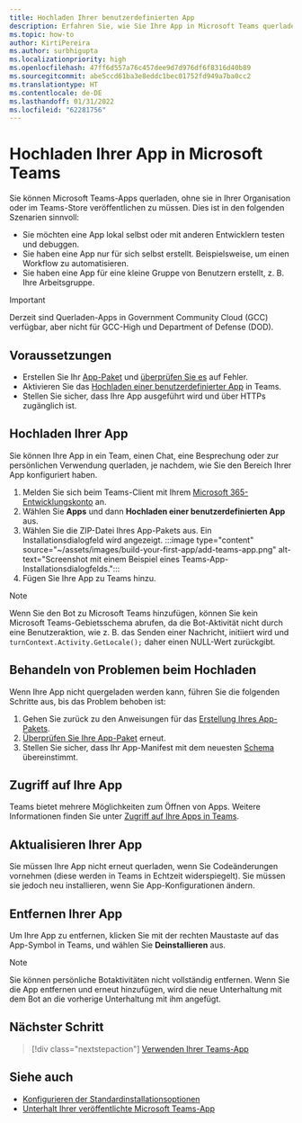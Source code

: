 ```yaml
---
title: Hochladen Ihrer benutzerdefinierten App
description: Erfahren Sie, wie Sie Ihre App in Microsoft Teams querladen. Das Querladen ist beim Testen und Debuggen einer App während der Entwicklung üblich.
ms.topic: how-to
author: KirtiPereira
ms.author: surbhigupta
ms.localizationpriority: high
ms.openlocfilehash: 47ff6d557a76c457dee9d7d976df6f8316d40b89
ms.sourcegitcommit: abe5ccd61ba3e8eddc1bec01752fd949a7ba0cc2
ms.translationtype: HT
ms.contentlocale: de-DE
ms.lasthandoff: 01/31/2022
ms.locfileid: "62281756"
---
```

# <a name="upload-your-app-in-microsoft-teams"></a>Hochladen Ihrer App in Microsoft Teams

Sie können Microsoft Teams-Apps querladen, ohne sie in Ihrer Organisation oder im Teams-Store veröffentlichen zu müssen. Dies ist in den folgenden Szenarien sinnvoll:

* Sie möchten eine App lokal selbst oder mit anderen Entwicklern testen und debuggen.
* Sie haben eine App nur für sich selbst erstellt. Beispielsweise, um einen Workflow zu automatisieren.
* Sie haben eine App für eine kleine Gruppe von Benutzern erstellt, z. B. Ihre Arbeitsgruppe.

> [!IMPORTANT]
> Derzeit sind Querladen-Apps in Government Community Cloud (GCC) verfügbar, aber nicht für GCC-High und Department of Defense (DOD).

## <a name="prerequisites"></a>Voraussetzungen

* Erstellen Sie Ihr [App-Paket](~/concepts/build-and-test/apps-package.md) und [überprüfen Sie es](https://dev.teams.microsoft.com/appvalidation.html) auf Fehler.
* Aktivieren Sie das [Hochladen einer benutzerdefinierter App](~/concepts/build-and-test/prepare-your-o365-tenant.md#enable-custom-teams-apps-and-turn-on-custom-app-uploading) in Teams.
* Stellen Sie sicher, dass Ihre App ausgeführt wird und über HTTPs zugänglich ist.

## <a name="upload-your-app"></a>Hochladen Ihrer App

Sie können Ihre App in ein Team, einen Chat, eine Besprechung oder zur persönlichen Verwendung querladen, je nachdem, wie Sie den Bereich Ihrer App konfiguriert haben.

1. Melden Sie sich beim Teams-Client mit Ihrem [Microsoft 365-Entwicklungskonto](~/build-your-first-app/build-and-run.md#prerequisites) an.
1. Wählen Sie **Apps** und dann **Hochladen einer benutzerdefinierten App** aus.
1. Wählen Sie die ZIP-Datei Ihres App-Pakets aus. Ein Installationsdialogfeld wird angezeigt.
:::image type="content" source="~/assets/images/build-your-first-app/add-teams-app.png" alt-text="Screenshot mit einem Beispiel eines Teams-App-Installationsdialogfelds.":::
1. Fügen Sie Ihre App zu Teams hinzu.

> [!NOTE]
> Wenn Sie den Bot zu Microsoft Teams hinzufügen, können Sie kein Microsoft Teams-Gebietsschema abrufen, da die Bot-Aktivität nicht durch eine Benutzeraktion, wie z. B. das Senden einer Nachricht, initiiert wird und `turnContext.Activity.GetLocale();` daher einen NULL-Wert zurückgibt.

## <a name="troubleshoot-upload-issues"></a>Behandeln von Problemen beim Hochladen

Wenn Ihre App nicht quergeladen werden kann, führen Sie die folgenden Schritte aus, bis das Problem behoben ist:

1. Gehen Sie zurück zu den Anweisungen für das [Erstellung Ihres App-Pakets](../../concepts/build-and-test/apps-package.md).
1. [Überprüfen Sie Ihre App-Paket](https://dev.teams.microsoft.com/appvalidation.html) erneut.
1. Stellen Sie sicher, dass Ihr App-Manifest mit dem neuesten [Schema](../../resources/schema/manifest-schema.md) übereinstimmt.

## <a name="access-your-app"></a>Zugriff auf Ihre App

Teams bietet mehrere Möglichkeiten zum Öffnen von Apps. Weitere Informationen finden Sie unter [Zugriff auf Ihre Apps in Teams](https://support.microsoft.com/office/access-your-apps-in-teams-0758cb09-9e85-40e7-a974-51df7734646a).

## <a name="update-your-app"></a>Aktualisieren Ihrer App

Sie müssen Ihre App nicht erneut querladen, wenn Sie Codeänderungen vornehmen (diese werden in Teams in Echtzeit widerspiegelt). Sie müssen sie jedoch neu installieren, wenn Sie App-Konfigurationen ändern.

## <a name="remove-your-app"></a>Entfernen Ihrer App

Um Ihre App zu entfernen, klicken Sie mit der rechten Maustaste auf das App-Symbol in Teams, und wählen Sie **Deinstallieren** aus.

> [!NOTE]
> Sie können persönliche Botaktivitäten nicht vollständig entfernen. Wenn Sie die App entfernen und erneut hinzufügen, wird die neue Unterhaltung mit dem Bot an die vorherige Unterhaltung mit ihm angefügt.

## <a name="next-step"></a>Nächster Schritt

> [!div class="nextstepaction"]
> [Verwenden Ihrer Teams-App](https://support.microsoft.com/office/apps-and-services-cc1fba57-9900-4634-8306-2360a40c665b?ui=en-us&rs=en-us&ad=us)

## <a name="see-also"></a>Siehe auch

* [Konfigurieren der Standardinstallationsoptionen](~/concepts/deploy-and-publish/add-default-install-scope.md)
* [Unterhalt Ihrer veröffentlichte Microsoft Teams-App](~/concepts/deploy-and-publish/appsource/post-publish/overview.md)
